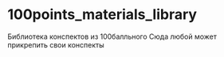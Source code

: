# 100points_materials_library
Библиотека конспектов из 100балльного
Сюда любой может прикрепить свои конспекты

